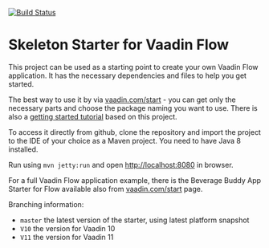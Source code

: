 [![Build Status](https://travis-ci.org/mvysny/vaadin10-sqldataprovider-example.svg?branch=master)](https://travis-ci.org/mvysny/vaadin10-sqldataprovider-example)

# Skeleton Starter for Vaadin Flow

This project can be used as a starting point to create your own Vaadin Flow application.
It has the necessary dependencies and files to help you get started.

The best way to use it by via [vaadin.com/start](https://vaadin.com/start) - you can get only the necessary parts and choose the package naming you want to use.
There is also a [getting started tutorial](https://vaadin.com/docs/v10/flow/introduction/tutorial-get-started.html) based on this project.

To access it directly from github, clone the repository and import the project to the IDE of your choice as a Maven project. You need to have Java 8 installed.

Run using `mvn jetty:run` and open [http://localhost:8080](http://localhost:8080) in browser.

For a full Vaadin Flow application example, there is the Beverage Buddy App Starter for Flow available also from [vaadin.com/start](https://vaadin.com/start) page.

Branching information:
* `master` the latest version of the starter, using latest platform snapshot
* `V10` the version for Vaadin 10
* `V11` the version for Vaadin 11